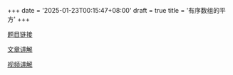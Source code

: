 +++
date = '2025-01-23T00:15:47+08:00'
draft = true
title = '有序数组的平方'
+++

[题目链接](https://leetcode.cn/problems/squares-of-a-sorted-array/)

[文章讲解](https://programmercarl.com/0977.%E6%9C%89%E5%BA%8F%E6%95%B0%E7%BB%84%E7%9A%84%E5%B9%B3%E6%96%B9.html)

[视频讲解](https://www.bilibili.com/video/BV1QB4y1D7ep)
